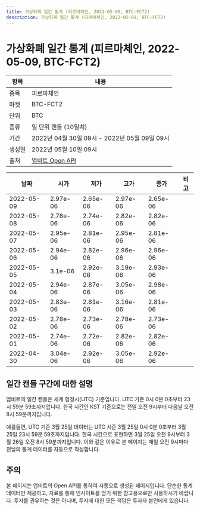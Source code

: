 ```yaml
---
title: 가상화폐 일간 통계 (피르마체인, 2022-05-09, BTC-FCT2)
description: 가상화폐 일간 통계 (피르마체인, 2022-05-09, BTC-FCT2)
---
```



가상화폐 일간 통계 (피르마체인, 2022-05-09, BTC-FCT2)
===

|항목|내용|
|--|--|
|종목|피르마체인|
|마켓|BTC-FCT2|
|단위|BTC|
|종류|일 단위 캔들 (10일치)|
|기간|2022년 04월 30일 09시 - 2022년 05월 09일 09시|
|생성일|2022년 05월 10일 09시|
|출처|[업비트 Open API](https://docs.upbit.com)|


|날짜|시가|저가|고가|종가|비고|
|--|--|--|--|--|--|
|2022-05-09|2.97e-06|2.65e-06|2.97e-06|2.65e-06|    |
|2022-05-08|2.78e-06|2.74e-06|2.82e-06|2.82e-06|    |
|2022-05-07|2.95e-06|2.81e-06|2.95e-06|2.81e-06|    |
|2022-05-06|2.94e-06|2.82e-06|2.96e-06|2.96e-06|    |
|2022-05-05|3.1e-06|2.92e-06|3.19e-06|2.93e-06|    |
|2022-05-04|2.94e-06|2.87e-06|3.05e-06|2.98e-06|    |
|2022-05-03|2.83e-06|2.81e-06|3.16e-06|2.81e-06|    |
|2022-05-02|2.78e-06|2.73e-06|2.78e-06|2.73e-06|    |
|2022-05-01|2.74e-06|2.72e-06|2.82e-06|2.82e-06|    |
|2022-04-30|3.04e-06|2.92e-06|3.05e-06|2.92e-06|    |


일간 캔들 구간에 대한 설명
---


업비트의 일간 캔들은 세계 협정시(UTC) 기준입니다. 
UTC 기준 0시 0분 0초부터 23시 59분 59초까지입니다. 
한국 시간인 KST 기준으로는 전일 오전 9시부터 다음날 오전 8시 59분까지입니다. 


예를들면, UTC 기준 3월 25일 데이터는 UTC 시준 3월 25일 0시 0분 0초부터 3월 25일 23시 59분 59초까지입니다. 
한국 시간으로 표현하면 3월 25일 오전 9시부터 3월 26일 오전 8시 59분까지입니다. 
이와 같은 이유로 본 페이지는 매일 오전 9시마다 전날의 통계 데이터를 자동으로 작성합니다. 


주의
---


본 페이지는 업비트의 Open API를 통하여 자동으로 생성된 페이지입니다. 
단순한 통계 데이터만 제공하고, 자료를 통해 인사이트를 얻기 위한 참고용으로만 사용하시기 바랍니다. 
투자를 권유하는 것은 아니며, 투자에 대한 모든 책임은 투자자 본인에게 있습니다. 
